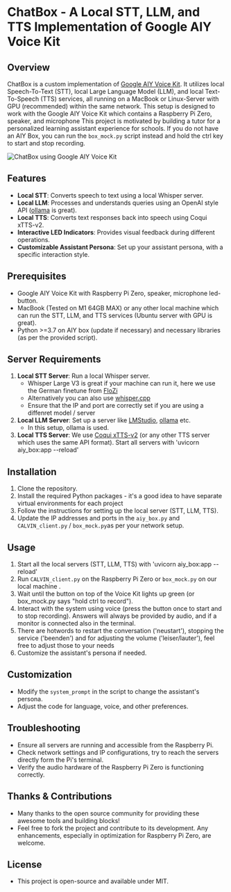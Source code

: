 # ChatBox - A Local STT, LLM, and TTS Implementation of Google AIY Voice Kit

## Overview
ChatBox is a custom implementation of [Google AIY Voice Kit](https://aiyprojects.withgoogle.com/voice/). It utilizes local Speech-To-Text (STT), local Large Language Model (LLM), and local Text-To-Speech (TTS) services, all running on a MacBook or Linux-Server with GPU (recommended) within the same network. This setup is designed to work with the Google AIY Voice Kit which contains a Raspberry Pi Zero, speaker, and microphone This project is motivated by building a tutor for a personalized learning assistant experience for schools. If you do not have an AIY Box, you can run the `box_mock.py` script instead and hold the ctrl key to start and stop recording.


![ChatBox using Google AIY Voice Kit](https://github.com/RolandJAAI/chatbox/blob/main/chatbox.jpeg)

## Features
- **Local STT**: Converts speech to text using a local Whisper server.
- **Local LLM**: Processes and understands queries using an OpenAI style API ([ollama](https://ollama.com) is great).
- **Local TTS**: Converts text responses back into speech using Coqui xTTS-v2.
- **Interactive LED Indicators**: Provides visual feedback during different operations.
- **Customizable Assistant Persona**: Set up your assistant persona, with a specific interaction style.

## Prerequisites
- Google AIY Voice Kit with Raspberry Pi Zero, speaker, microphone led-button.
- MacBook (Tested on M1 64GB MAX) or any other local machine which can run the STT, LLM, and TTS services (Ubuntu server with GPU is great).
- Python >=3.7 on AIY box (update if necessary) and necessary libraries (as per the provided script).

## Server Requirements
1. **Local STT Server**: Run a local Whisper server.
   - Whisper Large V3 is great if your machine can run it, here we use the German finetune from [FloZi](https://huggingface.co/primeline/whisper-large-v3-german)
   - Alternatively you can also use [whisper.cpp](https://github.com/ggerganov/whisper.cpp) 
   - Ensure that the IP and port are correctly set if you are using a diffenret model / server
2. **Local LLM Server**: Set up a server like [LMStudio](https://lmstudio.ai/), [ollama](https://ollama.com) etc.
   - In this setup, ollama is used.
3. **Local TTS Server**: We use [Coqui xTTS-v2](https://huggingface.co/coqui/XTTS-v2) (or any other TTS server which uses the same API format).
Start all servers with 'uvicorn aiy_box:app --reload' 


## Installation
1. Clone the repository.
2. Install the required Python packages - it's a good idea to have separate virtual environments for each project
3. Follow the instructions for setting up the local server (STT, LLM, TTS).
4. Update the IP addresses and ports in the `aiy_box.py` and `CALVIN_client.py` / `box_mock.py`as per your network setup.

## Usage
1. Start all the local servers (STT, LLM, TTS) with 'uvicorn aiy_box:app --reload' 
2. Run `CALVIN_client.py` on the Raspberry Pi Zero or `box_mock.py` on our local machine .
3. Wait until the button on top of the Voice Kit lights up green (or box_mock.py says "hold ctrl to record").
4. Interact with the system using voice (press the button once to start and to stop recording). Answers will always be provided by audio, and if a monitor is connected also in the terminal.
5. There are hotwords to restart the conversation ('neustart'), stopping the service ('beenden') and for adjusting the volume ('leiser/lauter'), feel free to adjust those to your needs
6. Customize the assistant's persona if needed.

## Customization
- Modify the `system_prompt` in the script to change the assistant's persona.
- Adjust the code for language, voice, and other preferences.

## Troubleshooting
- Ensure all servers are running and accessible from the Raspberry Pi.
- Check network settings and IP configurations, try to reach the servers directly form the Pi's terminal.
- Verify the audio hardware of the Raspberry Pi Zero is functioning correctly.

## Thanks & Contributions
- Many thanks to the open source community for providing these awesome tools and building blocks!
- Feel free to fork the project and contribute to its development. Any enhancements, especially in optimization for Raspberry Pi Zero, are welcome.

## License
- This project is open-source and available under MIT.
